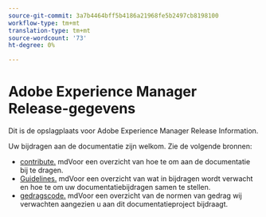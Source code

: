 ```yaml
---
source-git-commit: 3a7b4464bff5b4186a21968fe5b2497cb8198100
workflow-type: tm+mt
translation-type: tm+mt
source-wordcount: '73'
ht-degree: 0%

---
```

# Adobe Experience Manager Release-gegevens

Dit is de opslagplaats voor Adobe Experience Manager Release Information.

Uw bijdragen aan de documentatie zijn welkom. Zie de volgende bronnen:

* [contribute.](contributing.md) mdVoor een overzicht van hoe te om aan de documentatie bij te dragen.
* [Guidelines.](guidelines.md) mdVoor een overzicht van wat in bijdragen wordt verwacht en hoe te om uw documentatiebijdragen samen te stellen.
* [gedragscode.](code-of-conduct.md) mdVoor een overzicht van de normen van gedrag wij verwachten aangezien u aan dit documentatieproject bijdraagt.

